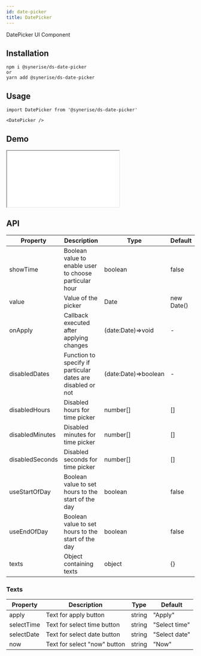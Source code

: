 ```yaml
---
id: date-picker
title: DatePicker
---
```


DatePicker UI Component

## Installation
```
npm i @synerise/ds-date-picker
or
yarn add @synerise/ds-date-picker
```

## Usage
```
import DatePicker from '@synerise/ds-date-picker'

<DatePicker />

```

## Demo

<iframe src="/storybook-static/iframe.html?id=components-date-picker--default"></iframe>

## API

| Property | Description | Type | Default |
| --- | --- | --- | --- |
|showTime|Boolean value to enable user to choose particular hour | boolean | false 
|value|Value of the picker | Date | new Date() 
|onApply|Callback executed after applying changes | (date:Date)=>void |-  | 
|disabledDates|Function to specify if particular dates are disabled or not  | (date:Date)=>boolean | - | 
|disabledHours|Disabled hours for time picker  | number[]| [] | 
|disabledMinutes|Disabled minutes for time picker  | number[]| [] | 
|disabledSeconds|Disabled seconds for time picker  | number[]| [] | 
|useStartOfDay|Boolean value to set hours to the start of the day | boolean | false 
|useEndOfDay|Boolean value to set hours to the start of the day | boolean | false 
|texts|Object containing texts | object | {} 


### Texts
| Property | Description | Type | Default |
| --- | --- | --- | --- |
| apply | Text for apply button | string | "Apply" |
| selectTime | Text for select time button | string | "Select time" |
| selectDate | Text for select date button | string | "Select date" |
| now | Text for select "now" button | string | "Now" |